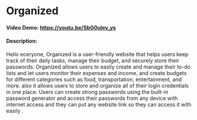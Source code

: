 # Organized  
#### Video Demo:   https://youtu.be/SbG0ulev_ys
#### Description: 
Hello eceryone,
Organized is a user-friendly website that helps users keep track of their daily tasks, manage their budget, and securely store their passwords. Organized allows users to easily create and manage their to-do lists and let users monitor their expenses and income, and create budgets for different categories such as food, transportation, entertainment, and more. also it allows users to store and organize all of their login credentials in one place. Users can create strong passwords using the built-in password generator and access their passwords from any device with internet access and they can put any website link so they can access it with easily .
